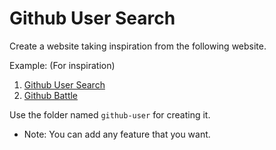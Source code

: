 # Github User Search

Create a website taking inspiration from the following website.

Example: (For inspiration)

1. [Github User Search](https://codepen.io/xRahul/full/BRzEJN)
2. [Github Battle](https://react-course-project.netlify.com/battle)

Use the folder named `github-user` for creating it.

* Note: You can add any feature that you want.